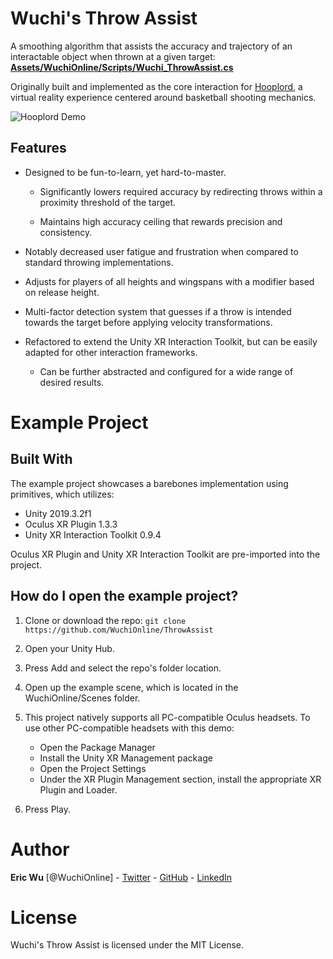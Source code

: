 # Wuchi's Throw Assist

A smoothing algorithm that assists the accuracy and trajectory of an interactable object when thrown at a given target: **[Assets/WuchiOnline/Scripts/Wuchi_ThrowAssist.cs](https://github.com/WuchiOnline/ThrowAssist/blob/master/Assets/WuchiOnline/Scripts/Wuchi_ThrowAssist.cs)**

Originally built and implemented as the core interaction for [Hooplord](https://wuchi.online/hooplord), a virtual reality experience centered around basketball shooting mechanics.

![Hooplord Demo](GIF/HooplordThrow.gif)

## Features

- Designed to be fun-to-learn, yet hard-to-master.

	- Significantly lowers required accuracy by redirecting throws within a proximity threshold of the target.
	
	- Maintains high accuracy ceiling that rewards precision and consistency.

- Notably decreased user fatigue and frustration when compared to standard throwing implementations.

- Adjusts for players of all heights and wingspans with a modifier based on release height.

- Multi-factor detection system that guesses if a throw is intended towards the target before applying velocity transformations.

- Refactored to extend the Unity XR Interaction Toolkit, but can be easily adapted for other interaction frameworks.

	- Can be further abstracted and configured for a wide range of desired results.

# Example Project

## Built With

The example project showcases a barebones implementation using primitives, which utilizes:

* Unity 2019.3.2f1
* Oculus XR Plugin 1.3.3
* Unity XR Interaction Toolkit 0.9.4

Oculus XR Plugin and Unity XR Interaction Toolkit are pre-imported into the project.

## How do I open the example project?

1. Clone or download the repo: ```git clone https://github.com/WuchiOnline/ThrowAssist```
2. Open your Unity Hub.
3. Press Add and select the repo's folder location.
4. Open up the example scene, which is located in the WuchiOnline/Scenes folder.
5. This project natively supports all PC-compatible Oculus headsets. To use other PC-compatible headsets with this demo:

	- Open the Package Manager
	- Install the Unity XR Management package
	- Open the Project Settings
	- Under the XR Plugin Management section, install the appropriate XR Plugin and Loader.
	
6. Press Play.

# Author

**Eric Wu** [@WuchiOnline] - [Twitter](https://twitter.com/WuchiOnline) - [GitHub](https://github.com/WuchiOnline) - [LinkedIn](https://www.linkedin.com/in/ericwu90/)

# License

Wuchi's Throw Assist is licensed under the MIT License.
